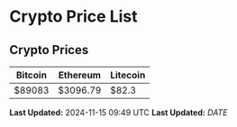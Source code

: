 # Crypto Price List

## Crypto Prices
| Bitcoin | Ethereum | Litecoin |
| ------- | -------- | -------- |
| $89083 | $3096.79 | $82.3 |
**Last Updated:** 2024-11-15 09:49 UTC
**Last Updated:** $DATE$
